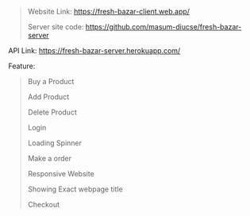 >Website Link: https://fresh-bazar-client.web.app/
>
> Server site code: https://github.com/masum-diucse/fresh-bazar-server

API Link: https://fresh-bazar-server.herokuapp.com/

Feature:
>Buy a Product
>
>Add Product
>
>Delete Product
>
>Login
>
>Loading Spinner
>
>Make a order
>
>Responsive Website
>
>Showing Exact webpage title
>
>Checkout
